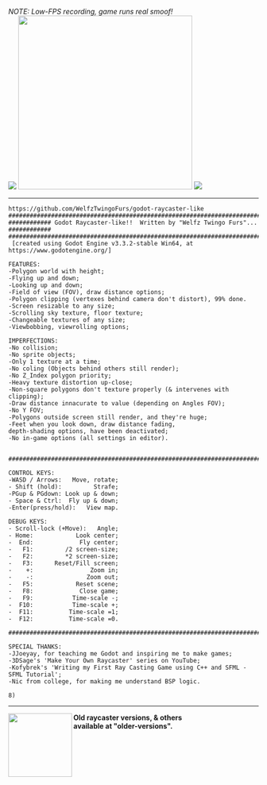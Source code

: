 <i>NOTE: Low-FPS recording, game runs real smoof!</i><br>
<img src="https://raw.githubusercontent.com/WelfzTwingoFurs/godot-raycaster/main/icon.png">
<img src="https://media3.giphy.com/media/IByynGXEVS4IB823tI/giphy.gif" height=350px>
<img src="https://raw.githubusercontent.com/WelfzTwingoFurs/godot-raycaster/main/icon.png">
<hr>


```text
https://github.com/WelfzTwingoFurs/godot-raycaster-like
###################################################################################
############ Godot Raycaster-like!!  Written by "Welfz Twingo Furs"... ############
###################################################################################
 [created using Godot Engine v3.3.2-stable Win64, at https://www.godotengine.org/]

FEATURES:
-Polygon world with height;
-Flying up and down;
-Looking up and down;
-Field of view (FOV), draw distance options;
-Polygon clipping (vertexes behind camera don't distort), 99% done.
-Screen resizable to any size;
-Scrolling sky texture, floor texture;
-Changeable textures of any size;
-Viewbobbing, viewrolling options;

IMPERFECTIONS:
-No collision;
-No sprite objects;
-Only 1 texture at a time;
-No coling (Objects behind others still render);
-No Z_Index polygon priority;
-Heavy texture distortion up-close;
-Non-square polygons don't texture properly (& intervenes with clipping);
-Draw distance innacurate to value (depending on Angles FOV);
-No Y FOV;
-Polygons outside screen still render, and they're huge;
-Feet when you look down, draw distance fading,
depth-shading options, have been deactivated;
-No in-game options (all settings in editor).


###################################################################################

CONTROL KEYS:
-WASD / Arrows:   Move, rotate;
- Shift (hold):         Strafe;
-PGup & PGdown: Look up & down;
- Space & Ctrl:  Fly up & down;
-Enter(press/hold):   View map.

DEBUG KEYS:
- Scroll-lock (+Move):   Angle;
- Home:            Look center;
-  End:             Fly center;
-   F1:         /2 screen-size;
-   F2:         *2 screen-size;
-   F3:      Reset/Fill screen;
-    +:                Zoom in;
-    -:               Zoom out;
-   F5:            Reset scene;
-   F8:             Close game;
-   F9:           Time-scale -;
-  F10:           Time-scale +;
-  F11:          Time-scale =1;
-  F12:          Time-scale =0.

###################################################################################

SPECIAL THANKS:
-JJoeyay, for teaching me Godot and inspiring me to make games;
-3DSage's 'Make Your Own Raycaster' series on YouTube;
-Kofybrek's 'Writing my First Ray Casting Game using C++ and SFML - SFML Tutorial';
-Nic from college, for making me understand BSP logic.

8)
```
<hr>
<img src="https://media4.giphy.com/media/sOnrCzHT3ndi16DamA/giphy.gif" height=128px align="left">

<b >Old raycaster versions, & others
<br>available at "older-versions".
